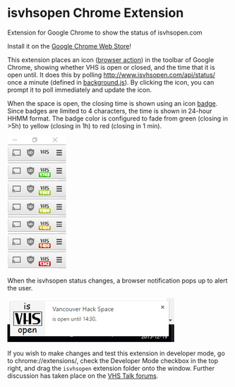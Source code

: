 # isvhsopen Chrome Extension
Extension for Google Chrome to show the status of isvhsopen.com

Install it on the [Google Chrome Web Store](https://chrome.google.com/webstore/detail/is-vhs-open/fpkncnbnigngakejmdllbonkikmagffk)!

This extension places an icon ([browser action](https://developer.chrome.com/extensions/browserAction)) in the toolbar of Google Chrome, showing whether VHS is open or closed, and the time that it is open until. It does this by polling http://www.isvhsopen.com/api/status/ once a minute (defined in [background.js](./isvhsopen/background.js)). By clicking the icon, you can prompt it to poll immediately and update the icon.

When the space is open, the closing time is shown using an icon [badge](https://developer.chrome.com/extensions/browserAction#badge). Since badges are limited to 4 characters, the time is shown in 24-hour HHMM format. The badge color is configured to fade from green (closing in >5h) to yellow (closing in 1h) to red (closing in 1 min).

![Browser Icon Colour Example](./IconExample.png)

When the isvhsopen status changes, a browser notification pops up to alert the user.

![Browser Notification Example](./NotificationExample.png)

If you wish to make changes and test this extension in developer mode, go to chrome://extensions/, check the Developer Mode checkbox in the top right, and drag the ```isvhsopen``` extension folder onto the window. Further discussion has taken place on the [VHS Talk forums](https://talk.hackspace.ca/t/isvhsopen-chrome-extension/3549).